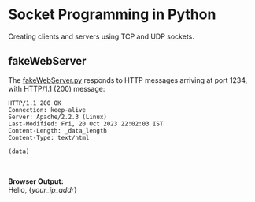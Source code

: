 # Socket Programming in Python
Creating clients and servers using TCP and UDP sockets.

## fakeWebServer
The [fakeWebServer.py](./TCP/fakeWebServer.py) responds to HTTP messages arriving at port $1234$, with HTTP/1.1 ($200$) message:

```http
HTTP/1.1 200 OK
Connection: keep-alive
Server: Apache/2.2.3 (Linux)
Last-Modified: Fri, 20 Oct 2023 22:02:03 IST
Content-Length: _data_length
Content-Type: text/html

(data)
```

<br>

**Browser Output:** <br>
Hello, {*your_ip_addr*}